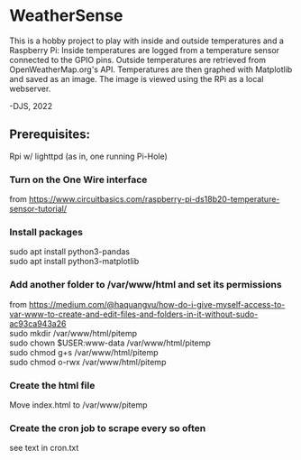 # WeatherSense
This is a hobby project to play with inside and outside temperatures and a Raspberry Pi:
Inside temperatures are logged from a temperature sensor connected to the GPIO pins.
Outside temperatures are retrieved from OpenWeatherMap.org's API.
Temperatures are then graphed with Matplotlib and saved as an image.
The image is viewed using the RPi as a local webserver.

-DJS, 2022

## Prerequisites:
Rpi w/ lighttpd (as in, one running Pi-Hole)

### Turn on the One Wire interface  
from https://www.circuitbasics.com/raspberry-pi-ds18b20-temperature-sensor-tutorial/

### Install packages   
sudo apt install python3-pandas  
sudo apt install python3-matplotlib

### Add another folder to /var/www/html and set its permissions
from https://medium.com/@haquangvu/how-do-i-give-myself-access-to-var-www-to-create-and-edit-files-and-folders-in-it-without-sudo-ac93ca943a26  
sudo mkdir /var/www/html/pitemp  
sudo chown $USER:www-data /var/www/html/pitemp  
sudo chmod g+s /var/www/html/pitemp  
sudo chmod o-rwx /var/www/html/pitemp  

### Create the html file
Move index.html to /var/www/pitemp  

### Create the cron job to scrape every so often
see text in cron.txt



